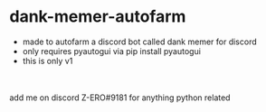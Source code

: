 # dank-memer-autofarm
- made to autofarm a discord bot called dank memer for discord
 - only requires pyautogui via pip install pyautogui
 - this is only v1
 <br />
 <br />
add me on discord Z-ERO#9181 for anything python related
